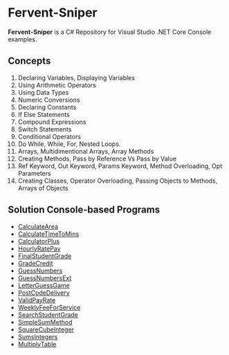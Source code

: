 # Fervent-Sniper

**Fervent-Sniper** is a C# Repository for Visual Studio .NET Core Console examples.

## Concepts

1. Declaring Variables, Displaying Variables
2. Using Arithmetic Operators
3. Using Data Types
4. Numeric Conversions
5. Declaring Constants
6. If Else Statements
7. Compound Expressions
8. Switch Statements
9. Conditional Operators
10. Do While, While, For, Nested Loops.
11. Arrays, Multidimentional Arrays, Array Methods
12. Creating Methods, Pass by Reference Vs Pass by Value
13. Ref Keyword, Out Keyword, Params Keyword, Method Overloading, Opt Parameters
14. Creating Classes, Operator Overloading, Passing Objects to Methods, Arrays of Objects

## Solution Console-based Programs

* [CalculateArea](/CalculateArea.cs)
* [CalculateTimeToMins](/CalculateTimeToMins.cs)
* [CalculatorPlus](/CalculatorPlus.cs)
* [HourlyRatePay](/HourlyRatePay.cs)
* [FinalStudentGrade](/FinalStudentGrade.cs)
* [GradeCredit](/GradeCredit.cs)
* [GuessNumbers](/GuessNumbers.cs)
* [GuessNumbersExt](/GuessNumbersExt.cs)
* [LetterGuessGame](/LetterGuessGame.cs) 
* [PostCodeDelivery](/PostCodeDelivery.cs)
* [ValidPayRate](/ValidPayRate.cs)
* [WeeklyFeeForService](/WeeklyFeeForService.cs)
* [SearchStudentGrade](/SearchStudentGrade.cs)
* [SimpleSumMethod](/SimpleSumMethod.cs)
* [SquareCubeInteger](/SquareCubeInteger.cs)
* [SumsIntegers](/SumsIntegers.cs)
* [MultiplyTable](/MultiplyTable.cs)
